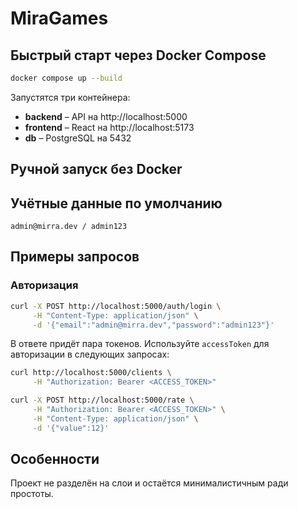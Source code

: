 # MiraGames

## Быстрый старт через Docker Compose

```bash
docker compose up --build
```

Запустятся три контейнера:

- **backend** – API на http://localhost:5000
- **frontend** – React на http://localhost:5173
- **db** – PostgreSQL на 5432

## Ручной запуск без Docker

## Учётные данные по умолчанию
```
admin@mirra.dev / admin123
```

## Примеры запросов

### Авторизация

```bash
curl -X POST http://localhost:5000/auth/login \
     -H "Content-Type: application/json" \
     -d '{"email":"admin@mirra.dev","password":"admin123"}'
```

В ответе придёт пара токенов. Используйте `accessToken` для авторизации в следующих запросах:

```bash
curl http://localhost:5000/clients \
     -H "Authorization: Bearer <ACCESS_TOKEN>"
```

```bash
curl -X POST http://localhost:5000/rate \
     -H "Authorization: Bearer <ACCESS_TOKEN>" \
     -H "Content-Type: application/json" \
     -d '{"value":12}'
```

## Особенности

Проект не разделён на слои и остаётся минималистичным ради простоты.
